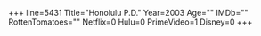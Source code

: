 +++
line=5431
Title="Honolulu P.D."
Year=2003
Age=""
IMDb=""
RottenTomatoes=""
Netflix=0
Hulu=0
PrimeVideo=1
Disney=0
+++

